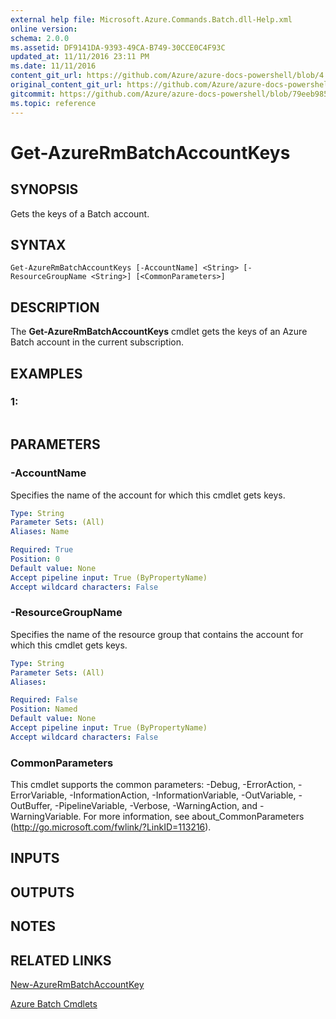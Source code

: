 ```yaml
---
external help file: Microsoft.Azure.Commands.Batch.dll-Help.xml
online version:
schema: 2.0.0
ms.assetid: DF9141DA-9393-49CA-B749-30CCE0C4F93C
updated_at: 11/11/2016 23:11 PM
ms.date: 11/11/2016
content_git_url: https://github.com/Azure/azure-docs-powershell/blob/4.1.0/azureps-cmdlets-docs/ResourceManager/AzureRM.Batch/v2.1.0/Get-AzureRmBatchAccountKeys.md
original_content_git_url: https://github.com/Azure/azure-docs-powershell/blob/4.1.0/azureps-cmdlets-docs/ResourceManager/AzureRM.Batch/v2.1.0/Get-AzureRmBatchAccountKeys.md
gitcommit: https://github.com/Azure/azure-docs-powershell/blob/79eeb985ea480979357fb4695832a0c3d29a48bf
ms.topic: reference
---
```


# Get-AzureRmBatchAccountKeys

## SYNOPSIS
Gets the keys of a Batch account.

## SYNTAX

```
Get-AzureRmBatchAccountKeys [-AccountName] <String> [-ResourceGroupName <String>] [<CommonParameters>]
```

## DESCRIPTION
The **Get-AzureRmBatchAccountKeys** cmdlet gets the keys of an Azure Batch account in the current subscription.

## EXAMPLES

### 1:
```

```

## PARAMETERS

### -AccountName
Specifies the name of the account for which this cmdlet gets keys.

```yaml
Type: String
Parameter Sets: (All)
Aliases: Name

Required: True
Position: 0
Default value: None
Accept pipeline input: True (ByPropertyName)
Accept wildcard characters: False
```

### -ResourceGroupName
Specifies the name of the resource group that contains the account for which this cmdlet gets keys.

```yaml
Type: String
Parameter Sets: (All)
Aliases: 

Required: False
Position: Named
Default value: None
Accept pipeline input: True (ByPropertyName)
Accept wildcard characters: False
```

### CommonParameters
This cmdlet supports the common parameters: -Debug, -ErrorAction, -ErrorVariable, -InformationAction, -InformationVariable, -OutVariable, -OutBuffer, -PipelineVariable, -Verbose, -WarningAction, and -WarningVariable. For more information, see about_CommonParameters (http://go.microsoft.com/fwlink/?LinkID=113216).

## INPUTS

## OUTPUTS

## NOTES

## RELATED LINKS

[New-AzureRmBatchAccountKey](./New-AzureRmBatchAccountKey.md)

[Azure Batch Cmdlets](./AzureRM.Batch.md)


